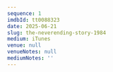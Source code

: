 ```yaml
---
sequence: 1
imdbId: tt0088323
date: 2025-06-21
slug: the-neverending-story-1984
medium: iTunes
venue: null
venueNotes: null
mediumNotes: ''
---
```


